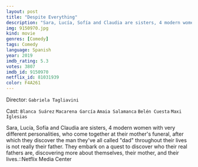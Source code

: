 ```yaml
---
layout: post
title: "Despite Everything"
description: "Sara, Lucía, Sofía and Claudia are sisters, 4 modern women with very different personalities, who come together at their mother's funeral, after which they discover the man they've all called dad throughout their lives is not really their father. They embark on a quest to discover who their real fathers are, discovering more about themselves, their mother, and their lives..."
img: 9150970.jpg
kind: movie
genres: [Comedy]
tags: Comedy 
language: Spanish
year: 2019
imdb_rating: 5.3
votes: 3807
imdb_id: 9150970
netflix_id: 81031939
color: F4A261
---
```

Director: `Gabriela Tagliavini`  

Cast: `Blanca Suárez` `Macarena García` `Amaia Salamanca` `Belén Cuesta` `Maxi Iglesias` 

Sara, Lucía, Sofía and Claudia are sisters, 4 modern women with very different personalities, who come together at their mother's funeral, after which they discover the man they've all called "dad" throughout their lives is not really their father. They embark on a quest to discover who their real fathers are, discovering more about themselves, their mother, and their lives.::Netflix Media Center